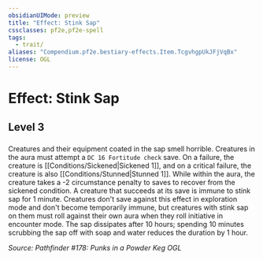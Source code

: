 ```yaml
---
obsidianUIMode: preview
title: "Effect: Stink Sap"
cssclasses: pf2e,pf2e-spell
tags:
  - trait/
aliases: "Compendium.pf2e.bestiary-effects.Item.TcgvhgpUkJFjVqBx"
license: OGL
---
```

# Effect: Stink Sap
## Level 3
### 






Creatures and their equipment coated in the sap smell horrible. Creatures in the aura must attempt a `DC 16 Fortitude check` save. On a failure, the creature is [[Conditions/Sickened|Sickened 1]], and on a critical failure, the creature is also [[Conditions/Stunned|Stunned 1]]. While within the aura, the creature takes a -2 circumstance penalty to saves to recover from the sickened condition. A creature that succeeds at its save is immune to stink sap for 1 minute. Creatures don't save against this effect in exploration mode and don't become temporarily immune, but creatures with stink sap on them must roll against their own aura when they roll initiative in encounter mode. The sap dissipates after 10 hours; spending 10 minutes scrubbing the sap off with soap and water reduces the duration by 1 hour.

*Source: Pathfinder #178: Punks in a Powder Keg*
*OGL*